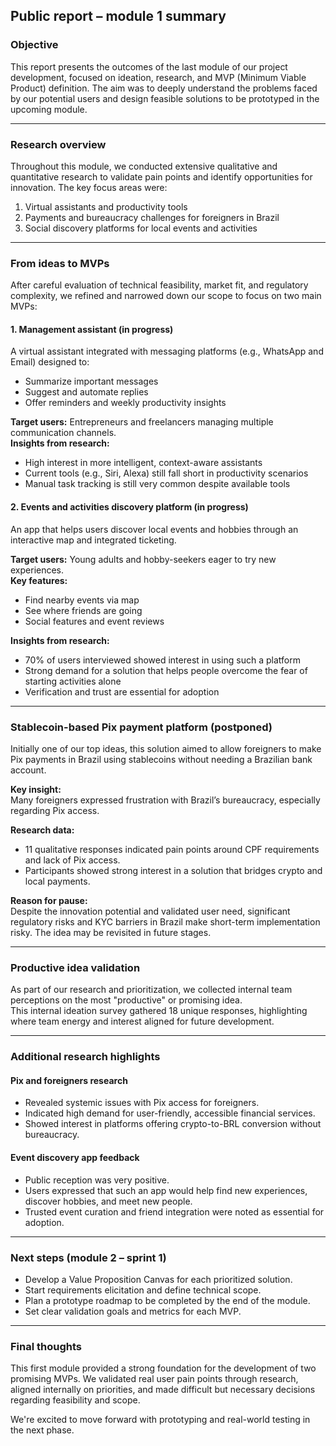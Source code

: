## Public report – module 1 summary

### Objective
This report presents the outcomes of the last module of our project development, focused on ideation, research, and MVP (Minimum Viable Product) definition. The aim was to deeply understand the problems faced by our potential users and design feasible solutions to be prototyped in the upcoming module.

---

### Research overview
Throughout this module, we conducted extensive qualitative and quantitative research to validate pain points and identify opportunities for innovation. The key focus areas were:

1. Virtual assistants and productivity tools  
2. Payments and bureaucracy challenges for foreigners in Brazil  
3. Social discovery platforms for local events and activities  

---

### From ideas to MVPs
After careful evaluation of technical feasibility, market fit, and regulatory complexity, we refined and narrowed down our scope to focus on two main MVPs:

#### 1. Management assistant (in progress)
A virtual assistant integrated with messaging platforms (e.g., WhatsApp and Email) designed to:
- Summarize important messages  
- Suggest and automate replies  
- Offer reminders and weekly productivity insights  

**Target users:** Entrepreneurs and freelancers managing multiple communication channels.  
**Insights from research:**
- High interest in more intelligent, context-aware assistants  
- Current tools (e.g., Siri, Alexa) still fall short in productivity scenarios  
- Manual task tracking is still very common despite available tools  

#### 2. Events and activities discovery platform (in progress)
An app that helps users discover local events and hobbies through an interactive map and integrated ticketing.

**Target users:** Young adults and hobby-seekers eager to try new experiences.  
**Key features:**
- Find nearby events via map  
- See where friends are going  
- Social features and event reviews  

**Insights from research:**
- 70% of users interviewed showed interest in using such a platform  
- Strong demand for a solution that helps people overcome the fear of starting activities alone  
- Verification and trust are essential for adoption  

---

### Stablecoin-based Pix payment platform (postponed)
Initially one of our top ideas, this solution aimed to allow foreigners to make Pix payments in Brazil using stablecoins without needing a Brazilian bank account.

**Key insight:**  
Many foreigners expressed frustration with Brazil’s bureaucracy, especially regarding Pix access.

**Research data:**
- 11 qualitative responses indicated pain points around CPF requirements and lack of Pix access.  
- Participants showed strong interest in a solution that bridges crypto and local payments.  

**Reason for pause:**  
Despite the innovation potential and validated user need, significant regulatory risks and KYC barriers in Brazil make short-term implementation risky. The idea may be revisited in future stages.

---

### Productive idea validation
As part of our research and prioritization, we collected internal team perceptions on the most "productive" or promising idea.  
This internal ideation survey gathered 18 unique responses, highlighting where team energy and interest aligned for future development.

---

### Additional research highlights

#### Pix and foreigners research
- Revealed systemic issues with Pix access for foreigners.  
- Indicated high demand for user-friendly, accessible financial services.  
- Showed interest in platforms offering crypto-to-BRL conversion without bureaucracy.  

#### Event discovery app feedback
- Public reception was very positive.  
- Users expressed that such an app would help find new experiences, discover hobbies, and meet new people.  
- Trusted event curation and friend integration were noted as essential for adoption.  

---

### Next steps (module 2 – sprint 1)
- Develop a Value Proposition Canvas for each prioritized solution.  
- Start requirements elicitation and define technical scope.  
- Plan a prototype roadmap to be completed by the end of the module.  
- Set clear validation goals and metrics for each MVP.  

---

### Final thoughts
This first module provided a strong foundation for the development of two promising MVPs. We validated real user pain points through research, aligned internally on priorities, and made difficult but necessary decisions regarding feasibility and scope.

We're excited to move forward with prototyping and real-world testing in the next phase.

